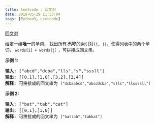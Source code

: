 ```yaml
---
title: leetcode : 回文对
date: 2019-05-29 11:33:04
tags: [Python3, Leetcode]
---
```


[回文对](https://leetcode-cn.com/problems/palindrome-pairs/)

<p>给定一组<strong>唯一</strong>的单词， 找出所有<strong><em>不同&nbsp;</em></strong>的索引对<code>(i, j)</code>，使得列表中的两个单词，&nbsp;<code>words[i] + words[j]</code>&nbsp;，可拼接成回文串。</p>

<!-- more -->

<p><strong>示例 1:</strong></p>

<pre><strong>输入: </strong>[&quot;abcd&quot;,&quot;dcba&quot;,&quot;lls&quot;,&quot;s&quot;,&quot;sssll&quot;]
<strong>输出: </strong>[[0,1],[1,0],[3,2],[2,4]] 
<strong>解释: </strong>可拼接成的回文串为 <code>[&quot;dcbaabcd&quot;,&quot;abcddcba&quot;,&quot;slls&quot;,&quot;llssssll&quot;]</code>
</pre>

<p><strong>示例 2:</strong></p>

<pre><strong>输入: </strong>[&quot;bat&quot;,&quot;tab&quot;,&quot;cat&quot;]
<strong>输出: </strong>[[0,1],[1,0]] 
<strong>解释: </strong>可拼接成的回文串为 <code>[&quot;battab&quot;,&quot;tabbat&quot;]</code></pre>
